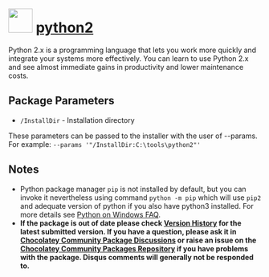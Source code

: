 # <img src="https://cdn.jsdelivr.net/gh/chocolatey-community/chocolatey-coreteampackages@edba4a5849ff756e767cba86641bea97ff5721fe/icons/python.svg" width="48" height="48"/> [python2](https://chocolatey.org/packages/python2)


Python 2.x is a programming language that lets you work more quickly and integrate your systems more effectively. You can learn to use Python 2.x and see almost immediate gains in productivity and lower maintenance costs.

## Package Parameters

- `/InstallDir` - Installation directory

These parameters can be passed to the installer with the user of --params.
For example: `--params '"/InstallDir:C:\tools\python2"'`

## Notes

- Python package manager `pip` is not installed by default, but you can invoke it nevertheless using command `python -m pip` which will use `pip2` and adequate version of python if you also have python3 installed. For more details see [Python on Windows FAQ](https://docs.python.org/3/faq/windows.html).
- **If the package is out of date please check [Version History](#versionhistory) for the latest submitted version. If you have a question, please ask it in [Chocolatey Community Package Discussions](https://github.com/chocolatey-community/chocolatey-packages/discussions) or raise an issue on the [Chocolatey Community Packages Repository](https://github.com/chocolatey-community/chocolatey-packages/issues) if you have problems with the package. Disqus comments will generally not be responded to.**

